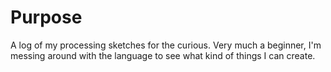 # Purpose
A log of my processing sketches for the curious. Very much a beginner, I'm messing around with the language to see what kind of things I can create.
